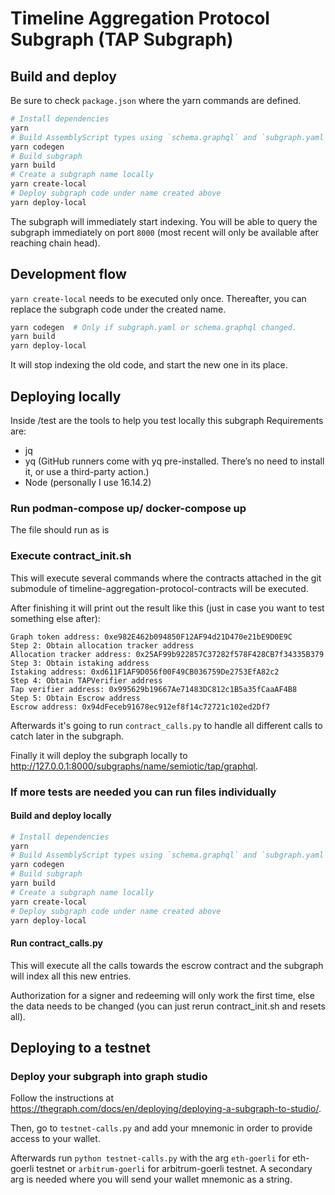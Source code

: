 # Timeline Aggregation Protocol Subgraph (TAP Subgraph)

## Build and deploy

Be sure to check `package.json` where the yarn commands are defined.

```sh
# Install dependencies
yarn
# Build AssemblyScript types using `schema.graphql` and `subgraph.yaml`.
yarn codegen
# Build subgraph
yarn build
# Create a subgraph name locally
yarn create-local
# Deploy subgraph code under name created above
yarn deploy-local
```

The subgraph will immediately start indexing. You will be able to query
the subgraph immediately on port `8000` (most recent will only be available after reaching chain head).

## Development flow

`yarn create-local` needs to be executed only once. Thereafter, you can replace the
subgraph code under the created name.

```sh
yarn codegen  # Only if subgraph.yaml or schema.graphql changed.
yarn build
yarn deploy-local
```

It will stop indexing the old code, and start the new one in its place.

## Deploying locally

Inside /test are the tools to help you test locally this subgraph
Requirements are:

- jq
- yq (GitHub runners come with yq pre-installed. There’s no need to install it, or use a third-party action.)
- Node (personally I use 16.14.2)

### Run podman-compose up/ docker-compose up

The file should run as is

### Execute contract_init.sh

This will execute several commands where the contracts attached in the git submodule of timeline-aggregation-protocol-contracts will be executed.

After finishing it will print out the result like this (just in case you want to test something else after):

```terminal
Graph token address: 0xe982E462b094850F12AF94d21D470e21bE9D0E9C
Step 2: Obtain allocation tracker address
Allocation tracker address: 0x25AF99b922857C37282f578F428CB7f34335B379
Step 3: Obtain istaking address
Istaking address: 0xd611F1AF9D056f00F49CB036759De2753EfA82c2
Step 4: Obtain TAPVerifier address
Tap verifier address: 0x995629b19667Ae71483DC812c1B5a35fCaaAF4B8
Step 5: Obtain Escrow address
Escrow address: 0x94dFeceb91678ec912ef8f14c72721c102ed2Df7
```

Afterwards it's going to run `contract_calls.py` to handle all different calls to catch later in the subgraph.

Finally it will deploy the subgraph locally to <http://127.0.0.1:8000/subgraphs/name/semiotic/tap/graphql>.

### If more tests are needed you can run files individually

#### Build and deploy locally

```sh
# Install dependencies
yarn
# Build AssemblyScript types using `schema.graphql` and `subgraph.yaml`.
yarn codegen
# Build subgraph
yarn build
# Create a subgraph name locally
yarn create-local
# Deploy subgraph code under name created above
yarn deploy-local
```

#### Run contract_calls.py

This will execute all the calls towards the escrow contract and the subgraph will index all this new entries.

Authorization for a signer and redeeming will only work the first time, else the data needs to be changed (you can just rerun contract_init.sh and resets all).

## Deploying to a testnet

### Deploy your subgraph into graph studio

Follow the instructions at <https://thegraph.com/docs/en/deploying/deploying-a-subgraph-to-studio/>.

Then, go to `testnet-calls.py` and add your mnemonic in order to provide access to your wallet.

Afterwards run `python testnet-calls.py` with the arg `eth-goerli` for eth-goerli testnet or `arbitrum-goerli` for arbitrum-goerli testnet. A secondary arg is needed where you will send your wallet mnemonic as a string.
